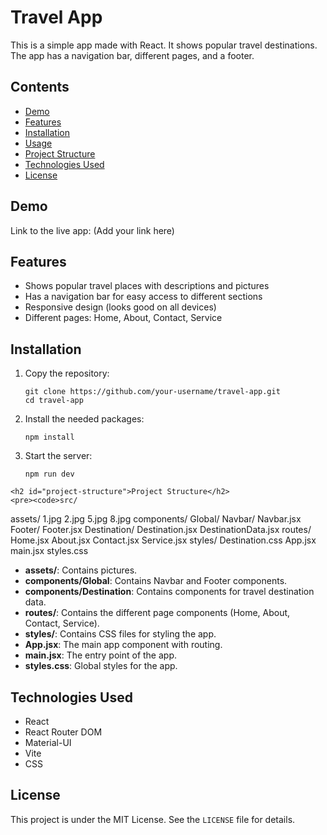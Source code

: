 <body>
    <h1>Travel App</h1>
    <p>This is a simple app made with React. It shows popular travel destinations. The app has a navigation bar, different pages, and a footer.</p>
    <h2>Contents</h2>
    <ul>
        <li><a href="#demo">Demo</a></li>
        <li><a href="#features">Features</a></li>
        <li><a href="#installation">Installation</a></li>
        <li><a href="#usage">Usage</a></li>
        <li><a href="#project-structure">Project Structure</a></li>
        <li><a href="#technologies-used">Technologies Used</a></li>
        <li><a href="#license">License</a></li>
    </ul>
    <h2 id="demo">Demo</h2>
    <p>Link to the live app: (Add your link here)</p>
    <h2 id="features">Features</h2>
    <ul>
        <li>Shows popular travel places with descriptions and pictures</li>
        <li>Has a navigation bar for easy access to different sections</li>
        <li>Responsive design (looks good on all devices)</li>
        <li>Different pages: Home, About, Contact, Service</li>
    </ul>
    <h2 id="installation">Installation</h2>
    <ol>
        <li>Copy the repository:
            <pre><code>git clone https://github.com/your-username/travel-app.git
cd travel-app</code></pre>
</li>
<li>Install the needed packages:
<pre><code>npm install</code></pre>
</li>
<li>Start the server:
<pre><code>npm run dev</code></pre>
</li>
</ol>
    
    <h2 id="project-structure">Project Structure</h2>
    <pre><code>src/
assets/
1.jpg
2.jpg
5.jpg
8.jpg
components/
Global/
Navbar/
Navbar.jsx
Footer/
Footer.jsx
Destination/
Destination.jsx
DestinationData.jsx
routes/
Home.jsx
About.jsx
Contact.jsx
Service.jsx
styles/
Destination.css
App.jsx
main.jsx
styles.css</code></pre>
<ul>
<li><strong>assets/</strong>: Contains pictures.</li>
<li><strong>components/Global</strong>: Contains Navbar and Footer components.</li>
<li><strong>components/Destination</strong>: Contains components for travel destination data.</li>
<li><strong>routes/</strong>: Contains the different page components (Home, About, Contact, Service).</li>
<li><strong>styles/</strong>: Contains CSS files for styling the app.</li>
<li><strong>App.jsx</strong>: The main app component with routing.</li>
<li><strong>main.jsx</strong>: The entry point of the app.</li>
<li><strong>styles.css</strong>: Global styles for the app.</li>
</ul>
    <h2 id="technologies-used">Technologies Used</h2>
    <ul>
        <li>React</li>
        <li>React Router DOM</li>
        <li>Material-UI</li>
        <li>Vite</li>
        <li>CSS</li>
    </ul>
    <h2 id="license">License</h2>
    <p>This project is under the MIT License. See the <code>LICENSE</code> file for details.</p>
</body>

